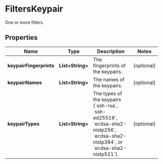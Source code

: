 

# FiltersKeypair

One or more filters.

## Properties

| Name | Type | Description | Notes |
|------------ | ------------- | ------------- | -------------|
|**keypairFingerprints** | **List&lt;String&gt;** | The fingerprints of the keypairs. |  [optional] |
|**keypairNames** | **List&lt;String&gt;** | The names of the keypairs. |  [optional] |
|**keypairTypes** | **List&lt;String&gt;** | The types of the keypairs (&#x60;ssh-rsa&#x60;, &#x60;ssh-ed25519&#x60;, &#x60;ecdsa-sha2-nistp256&#x60;, &#x60;ecdsa-sha2-nistp384&#x60;, or &#x60;ecdsa-sha2-nistp521&#x60;). |  [optional] |




